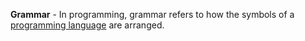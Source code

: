 **Grammar** - In programming, grammar refers to how the symbols of a [programming language](/docs/Definitions/Programming%20Language) are arranged.
